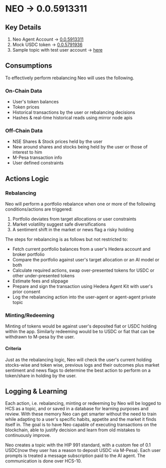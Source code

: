 # NEO -> 0.0.5913311

## Key Details

1. Neo Agent Account -> [0.0.5913311](https://hashscan.io/testnet/account/0.0.5913311?pa=1&ps=1&pf=1&pc=1&ph=1&pt=1&pn=1&pr=1&p1=1&k1=1745735450.778853656)
1. Mock USDC token -> [0.0.5791936](https://hashscan.io/testnet/token/0.0.5791936)
1. Sample topic with test user account -> [here](https://hashscan.io/testnet/transaction/1745327765.775018000)

## Consumptions

To effectively perform rebalancing Neo will uses the following.

### On-Chain Data

- User's token balances
- Token prices
- Historical transactions by the user or rebalancing decisions
- Hashes & real-time historical reads using mirror node apis

### Off-Chain Data

- NSE Shares & Stock prices held by the user
- New around shares and stocks being held by the user or those of interest to him
- M-Pesa transaction info
- User defined constraints

## Actions Logic

### Rebalancing

Neo will perform a portfolio rebalance when one or more of the following conditions/actions are triggered:

1. Portfolio deviates from target allocations or user constraints
1. Market volatility suggest safe diversifications
1. A sentiment shift in the market or news flag a risky holding

The steps for rebalancing is as follows but not restricted to:

- Fetch current portfolio balances from a user's Hedera account and broker portfolio
- Compare the portfolio against user's target allocation or an AI model or both
- Calculate required actions, swap over-presented tokens for USDC or other under-presented tokens
- Estimate fees and slippage
- Prepare and sign the transaction using Hedera Agent Kit with user's prior consent
- Log the rebalancing action into the user-agent or agent-agent private topic

### Minting/Redeeming

Minting of tokens would be against user's deposited fiat or USDC holding within the app. Similarly redeeming would be to USDC or fiat that can be withdrawn to M-pesa by the user.

#### Criteria

Just as the rebalancing logic, Neo will check the user's current holding stocks-wise and token wise, previous logs and their outcomes plus market sentiment and news flags to determine the best action to perform on a token/share in holding by the user.

## Logging & Learning

Each action, i.e. rebalancing, minting or redeeming by Neo will be logged to HCS as a topic, and or saved in a database for learning purposes and review. With these memory Neo can get smarter without the need to train while adapting to a user's specific habits, appetite and the market it finds itself in.
The goal is to have Neo capable of executing transactions on the blockchain, able to justify decision and learn from old mistakes to continuously improve.

Neo creates a topic with the HIP 991 standard, with a custom fee of 0.1 USDC(now they user has a reason to deposit USDC via M-Pesa). Each user prompts is treated a message subscription paid to the AI agent. The communication is done over HCS-10.

